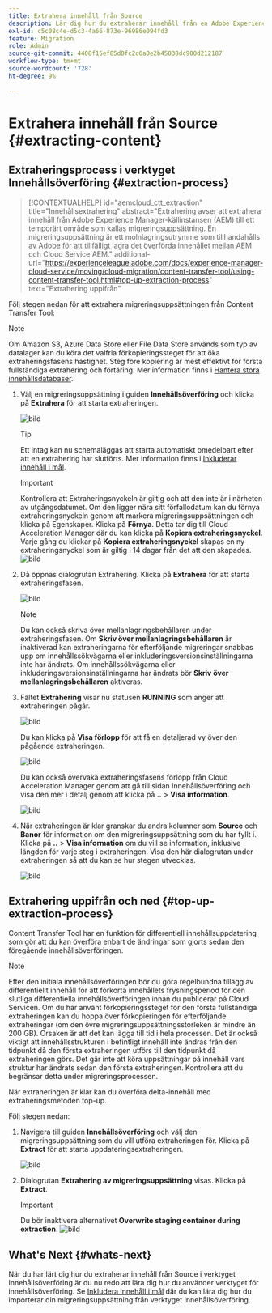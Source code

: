 ```yaml
---
title: Extrahera innehåll från Source
description: Lär dig hur du extraherar innehåll från en Adobe Experience Manager-källinstans (AEM) och senare överför det till en Cloud Service AEM.
exl-id: c5c08c4e-d5c3-4a66-873e-96986e094fd3
feature: Migration
role: Admin
source-git-commit: 4408f15ef85d0fc2c6a0e2b45038dc900d212187
workflow-type: tm+mt
source-wordcount: '728'
ht-degree: 9%

---
```


# Extrahera innehåll från Source {#extracting-content}

## Extraheringsprocess i verktyget Innehållsöverföring {#extraction-process}

>[!CONTEXTUALHELP]
>id="aemcloud_ctt_extraction"
>title="Innehållsextrahering"
>abstract="Extrahering avser att extrahera innehåll från Adobe Experience Manager-källinstansen (AEM) till ett temporärt område som kallas migreringsuppsättning. En migreringsuppsättning är ett molnlagringsutrymme som tillhandahålls av Adobe för att tillfälligt lagra det överförda innehållet mellan AEM och Cloud Service AEM."
>additional-url="https://experienceleague.adobe.com/docs/experience-manager-cloud-service/moving/cloud-migration/content-transfer-tool/using-content-transfer-tool.html#top-up-extraction-process" text="Extrahering uppifrån"


Följ stegen nedan för att extrahera migreringsuppsättningen från Content Transfer Tool:

>[!NOTE]
>Om Amazon S3, Azure Data Store eller File Data Store används som typ av datalager kan du köra det valfria förkopieringssteget för att öka extraheringsfasens hastighet. Steg före kopiering är mest effektivt för första fullständiga extrahering och förtäring. Mer information finns i [Hantera stora innehållsdatabaser](/help/journey-migration/content-transfer-tool/using-content-transfer-tool/handling-large-content-repositories.md).

1. Välj en migreringsuppsättning i guiden **Innehållsöverföring** och klicka på **Extrahera** för att starta extraheringen.

   ![bild](/help/journey-migration/content-transfer-tool/assets-ctt/cttcam12.png)

   >[!TIP]
   >Ett intag kan nu schemaläggas att starta automatiskt omedelbart efter att en extrahering har slutförts. Mer information finns i [Inkluderar innehåll i mål](/help/journey-migration/content-transfer-tool/using-content-transfer-tool/ingesting-content.md).

   >[!IMPORTANT]
   >
   >Kontrollera att Extraheringsnyckeln är giltig och att den inte är i närheten av utgångsdatumet. Om den ligger nära sitt förfallodatum kan du förnya extraheringsnyckeln genom att markera migreringsuppsättningen och klicka på Egenskaper. Klicka på **Förnya**. Detta tar dig till Cloud Acceleration Manager där du kan klicka på **Kopiera extraheringsnyckel**. Varje gång du klickar på **Kopiera extraheringsnyckel** skapas en ny extraheringsnyckel som är giltig i 14 dagar från det att den skapades.
   >![bild](/help/journey-migration/content-transfer-tool/assets-ctt/cttcam13.png)

1. Då öppnas dialogrutan Extrahering. Klicka på **Extrahera** för att starta extraheringsfasen.

   ![bild](/help/journey-migration/content-transfer-tool/assets-ctt/cttcam14c.png)

   >[!NOTE]
   >Du kan också skriva över mellanlagringsbehållaren under extraheringsfasen. Om **Skriv över mellanlagringsbehållaren** är inaktiverad kan extraheringarna för efterföljande migreringar snabbas upp om innehållssökvägarna eller inkluderingsversionsinställningarna inte har ändrats. Om innehållssökvägarna eller inkluderingsversionsinställningarna har ändrats bör **Skriv över mellanlagringsbehållaren** aktiveras.

1. Fältet **Extrahering** visar nu statusen **RUNNING** som anger att extraheringen pågår.

   ![bild](/help/journey-migration/content-transfer-tool/assets-ctt/cttcam15.png)

   Du kan klicka på **Visa förlopp** för att få en detaljerad vy över den pågående extraheringen.

   ![bild](/help/journey-migration/content-transfer-tool/assets-ctt/cttcam16.png)

   Du kan också övervaka extraheringsfasens förlopp från Cloud Acceleration Manager genom att gå till sidan Innehållsöverföring och visa den mer i detalj genom att klicka på **..** > **Visa information**.

   ![bild](/help/journey-migration/content-transfer-tool/assets-ctt/cttcam17.png)

1. När extraheringen är klar granskar du andra kolumner som **Source** och **Banor** för information om den migreringsuppsättning som du har fyllt i. Klicka på **..** > **Visa information** om du vill se information, inklusive längden för varje steg i extraheringen. Visa den här dialogrutan under extraheringen så att du kan se hur stegen utvecklas.

   ![bild](/help/journey-migration/content-transfer-tool/assets-ctt/cttcam18b.png)


## Extrahering uppifrån och ned {#top-up-extraction-process}

Content Transfer Tool har en funktion för differentiell innehållsuppdatering som gör att du kan överföra enbart de ändringar som gjorts sedan den föregående innehållsöverföringen.

>[!NOTE]
>Efter den initiala innehållsöverföringen bör du göra regelbundna tillägg av differentiellt innehåll för att förkorta innehållets frysningsperiod för den slutliga differentiella innehållsöverföringen innan du publicerar på Cloud Servicen. Om du har använt förkopieringssteget för den första fullständiga extraheringen kan du hoppa över förkopieringen för efterföljande extraheringar (om den övre migreringsuppsättningsstorleken är mindre än 200 GB). Orsaken är att det kan lägga till tid i hela processen.
>Det är också viktigt att innehållsstrukturen i befintligt innehåll inte ändras från den tidpunkt då den första extraheringen utförs till den tidpunkt då extraheringen görs. Det går inte att köra uppsättningar på innehåll vars struktur har ändrats sedan den första extraheringen. Kontrollera att du begränsar detta under migreringsprocessen.

När extraheringen är klar kan du överföra delta-innehåll med extraheringsmetoden top-up.

Följ stegen nedan:

1. Navigera till guiden **Innehållsöverföring** och välj den migreringsuppsättning som du vill utföra extraheringen för. Klicka på **Extract** för att starta uppdateringsextraheringen.

   ![bild](/help/journey-migration/content-transfer-tool/assets-ctt/cttcam19.png)

1. Dialogrutan **Extrahering av migreringsuppsättning** visas. Klicka på **Extract**.

   >[!IMPORTANT]
   >Du bör inaktivera alternativet **Overwrite staging container during extraction**.
   >![bild](/help/journey-migration/content-transfer-tool/assets-ctt/cttcam20.png)


## What&#39;s Next {#whats-next}

När du har lärt dig hur du extraherar innehåll från Source i verktyget Innehållsöverföring är du nu redo att lära dig hur du använder verktyget för innehållsöverföring. Se [Inkludera innehåll i mål](/help/journey-migration/content-transfer-tool/using-content-transfer-tool/ingesting-content.md) där du kan lära dig hur du importerar din migreringsuppsättning från verktyget Innehållsöverföring.
